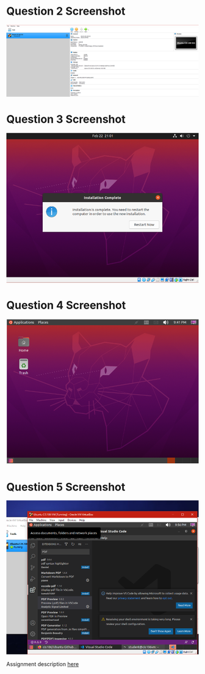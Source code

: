 # Question 2 Screenshot

![Question 2 answer](../imgs/virtualbox.PNG)

# Question 3 Screenshot

![Question 3 answer](../imgs/question3.PNG)

# Question 4 Screenshot

![question 4 answer](../imgs/question4.PNG)

# Question 5 Screenshot

![Question 5 answer](../imgs/question5.PNG)

Assignment description [here](https://raw.githubusercontent.com/ra559/cis106/main/labs/lab2.md)